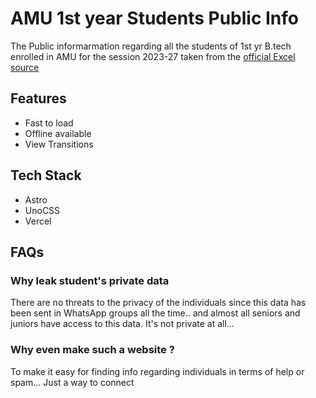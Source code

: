 # AMU 1st year Students Public Info
The Public informarmation regarding all the students of 1st yr B.tech enrolled in AMU for the session 2023-27 taken from the [official Excel source](https://docs.google.com/spreadsheets/d/e/2PACX-1vRUXVTiRc_y3FmfyOQpxe7EK1gWSG2Hioz1ML__lIbbg7WEV3zCugdBVE6qUGhCyJFFAFwwoyCqm4zI/pub?gid=1887357014&single=true&output=csv)

## Features
- Fast to load
- Offline available
- View Transitions
## Tech Stack
- Astro
- UnoCSS
- Vercel


## FAQs

### Why leak student's private data
There are no threats to the privacy of the individuals since this data has been sent in WhatsApp groups all the time.. and almost all seniors and juniors have access to this data. It's not private at all...

### Why even make such a website ?
To make it easy for finding info regarding individuals in terms of help or spam... Just a way to connect